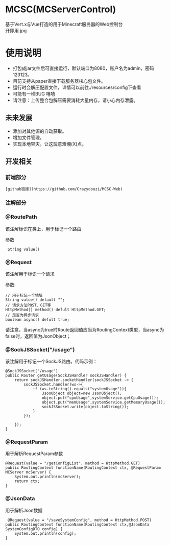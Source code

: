 # MCSC(MCServerControl)
基于Vert.x与Vue打造的用于Minecraft服务器的Web控制台<br/>
开即用.jpg
# 使用说明
- 打包成jar文件后可直接运行，默认端口为8080，账户名为admin，密码123123。
- 目前支持从paper直接下载服务器核心包文件。
- 运行时会解压配置文件，详情可以前往./resources/config下查看
- 可能有一堆BUG 嘻嘻
- 请注意：上传整合包解压需要消耗大量内存，请小心内存泄露。

## 未来发展
- 添加对其他源的自动获取。
- 增加文件管理。
- 实现本地容灾。让这玩意难绷(X)点。

## 开发相关

### 前端部分
    [github链接](https://github.com/Crazydouzi/MCSC-Web)

### 注解部分
### @RoutePath
该注解标识在类上，用于标记一个路由

参数

     String value()
### @Request
该注解用于标识一个请求

参数:

    // 用于标记一个地址
    String value() default "";
    // 请求方法POST、GET等
    HttpMethod[] method() defult HttpMethod.GET;
    // 是否为异步请求
    boolean async() defult true;
请注意，当async为true时Route返回值应当为RoutingContext类型，当async为false时，返回值为JsonObject；

### @SockJSSocket("/usage")
该注解用于标记一个SockJS路由。代码示例：

    @SockJSSocket("/usage")
    public Router getUsage(SockJSHandler sockJSHandler) {
        return sockJSHandler.socketHandler(sockJSSocket -> {
            sockJSSocket.handler(ws->{
                if (ws.toString().equals("systemUsage")){
                    JsonObject object=new JsonObject();
                    object.put("cpuUsage",systemService.getCpuUsage());
                    object.put("memUsage",systemService.getMemoryUsage());
                    sockJSSocket.write(object.toString());
                }
            });

        });
    }
### @RequestParam
用于解析RequestParam参数

    @Request(value = "/getConfigList", method = HttpMethod.GET)
    public RoutingContext functionName(RoutingContext ctx, @RequestParam MCServer mcServer) {
        System.out.println(mcServer);
        return ctx;
    }
### @JsonData
用于解析Json数据

     @Request(value = "/saveSystemConfig", method = HttpMethod.POST)
    public RoutingContext functionName(RoutingContext ctx,@JsonData SystemConfigDTO config) {
        System.out.println(config);
    }
    
